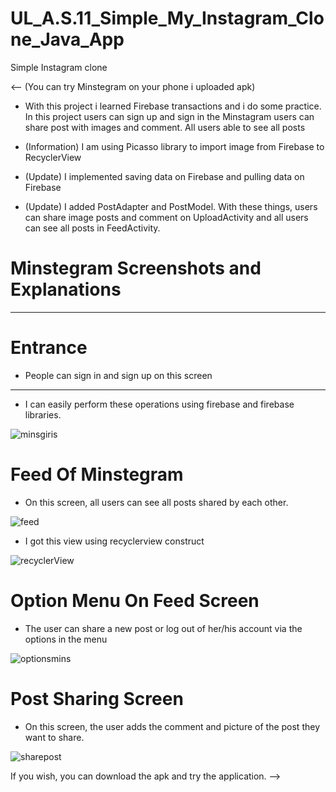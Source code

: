 # UL_A.S.11_Simple_My_Instagram_Clone_Java_App
Simple Instagram clone

<-- (You can try Minstegram on your phone i uploaded apk)

- With this project i learned Firebase transactions and i do some practice. 
In this project users can sign up and sign in the Minstagram
users can share post with images and comment. All users able to see all posts

- (Information) I am using Picasso library to import image from Firebase to RecyclerView

- (Update) I implemented saving data on Firebase and pulling data on Firebase

- (Update) I added PostAdapter and PostModel. With these things, users can share image posts and comment on UploadActivity and all users can see all posts in FeedActivity.

# Minstegram Screenshots and Explanations
-----------------------------------------------

# Entrance

- People can sign in and sign up on this screen
----
- I can easily perform these operations using firebase and firebase libraries.

![minsgiris](https://user-images.githubusercontent.com/57073283/145711973-055bb63c-4f6a-4438-9ea8-a7f28f4341ed.jpeg)

# Feed Of Minstegram

- On this screen, all users can see all posts shared by each other.

![feed](https://user-images.githubusercontent.com/57073283/145712086-5211951b-7ba3-43d1-9ce8-e44a929b2255.jpeg)

- I got this view using recyclerview construct

![recyclerView](https://user-images.githubusercontent.com/57073283/145712216-8dcfaac9-e2cc-48c4-af21-a6ed92cf2690.PNG)

# Option Menu On Feed Screen

- The user can share a new post or log out of her/his account via the options in the menu

![optionsmins](https://user-images.githubusercontent.com/57073283/145712359-10afbbdf-0645-4e79-ae4e-2f6daf96501b.jpeg)

# Post Sharing Screen

- On this screen, the user adds the comment and picture of the post they want to share.

![sharepost](https://user-images.githubusercontent.com/57073283/145712482-846a0c75-53d9-4777-8b24-4073b189bf27.jpeg)


If you wish, you can download the apk and try the application. -->
